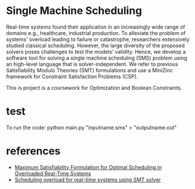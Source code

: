 # Single Machine Scheduling
Real-time systems found their application in an increasingly wide range of domains  e.g., healthcare, industrial production. To alleviate the problem of systems' overload leading to failure or catastrophe, researchers extensively studied classical scheduling. However, the large diversity of the proposed solvers poses challenges to test the models' validity. Hence, we develop a software tool for solving a single machine scheduling (SMS) problem using an high-level language that is solver-independent. We refer to previous Satisfiability Modulo Theories (SMT) formulations and use a MiniZinc framework for Constraint Satisfaction Problems (CSP). 

This is project is a coursework for Optimization and Boolean Constraints.

# test
To run the code: python main.py "inputname.sms" > "outputname.out"

# references
* [Maximum Satisfiability Formulation for Optimal Scheduling in Overloaded Real-Time Systems](https://link.springer.com/chapter/10.1007/978-3-030-29908-8_49)
* [Scheduling overload for real-time systems using SMT solver](https://ieeexplore.ieee.org/document/7515899)
